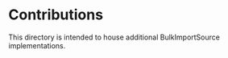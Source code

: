Contributions
=============
This directory is intended to house additional BulkImportSource implementations.
